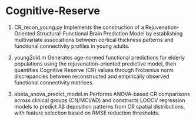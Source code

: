# Cognitive-Reserve

1. CR_recon_young.py
Implements the construction of a Rejuvenation-Oriented Structural-Functional Brain Prediction Model by establishing multivariate associations between cortical thickness patterns and functional connectivity profiles in young adults.

2. young2old.m
Generates age-normed functional predictions for elderly populations using the rejuvenation-oriented predictive model, then quantifies Cognitive Reserve (CR) values through Frobenius norm discrepancies between reconstructed and empirically observed functional connectivity matrices.

3. abeta_anova_predict_model.m
Performs ANOVA-based CR comparisons across clinical groups (CN/MCI/AD) and constructs LOOCV regression models to predict Aβ deposition patterns from CR spatial distributions, with feature selection based on RMSE reduction thresholds.

